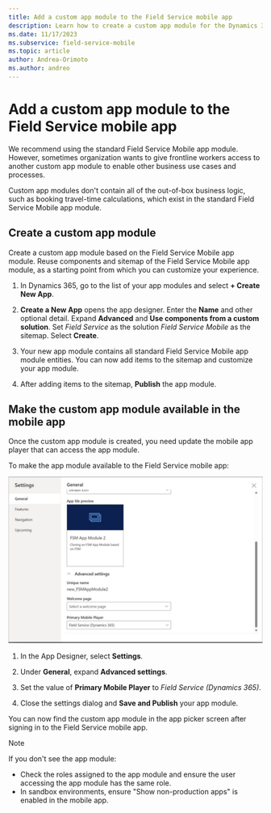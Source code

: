 ```yaml
---
title: Add a custom app module to the Field Service mobile app
description: Learn how to create a custom app module for the Dynamics 365 Field Service mobile app.
ms.date: 11/17/2023
ms.subservice: field-service-mobile
ms.topic: article
author: Andrea-Orimoto
ms.author: andreo
---
```


# Add a custom app module to the Field Service mobile app

We recommend using the standard Field Service Mobile app module. However, sometimes organization wants to give frontline workers access to another custom app module to enable other business use cases and processes.

Custom app modules don't contain all of the out-of-box business logic, such as booking travel-time calculations, which exist in the standard Field Service Mobile app module.

## Create a custom app module

Create a custom app module based on the Field Service Mobile app module. Reuse components and sitemap of the Field Service Mobile app module, as a starting point from which you can customize your experience.

1. In Dynamics 365, go to the list of your app modules and select **+ Create New App**.

1. **Create a New App** opens the app designer. Enter the **Name** and other optional detail. Expand **Advanced** and **Use components from a custom solution**. Set *Field Service* as the solution *Field Service Mobile* as the sitemap. Select **Create**.

1. Your new app module contains all standard Field Service Mobile app module entities. You can now add items to the sitemap and customize your app module.

1. After adding items to the sitemap, **Publish** the app module.

## Make the custom app module available in the mobile app

Once the custom app module is created, you need update the mobile app player that can access the app module.

To make the app module available to the Field Service mobile app:

![Setting "Primary Mobile Player" in Power Apps.](media/mobile-primarymobileplayer.jpg)

1. In the App Designer, select **Settings**.

1. Under **General**, expand **Advanced settings**.

1. Set the value of **Primary Mobile Player** to *Field Service (Dynamics 365)*.

1. Close the settings dialog and **Save and Publish** your app module.

You can now find the custom app module in the app picker screen after signing in to the Field Service mobile app.

> [!NOTE]
> If you don't see the app module:
>
> - Check the roles assigned to the app module and ensure the user accessing the app module has the same role.
> - In sandbox environments, ensure "Show non-production apps" is enabled in the mobile app.
